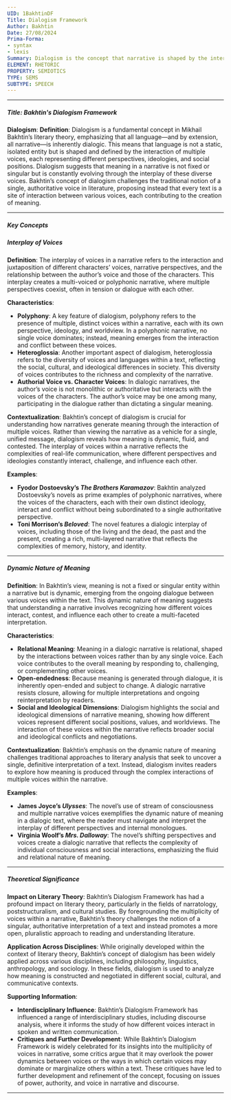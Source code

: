 ```yaml
---
UID: 1BakhtinDF
Title: Dialogism Framework
Author: Bakhtin
Date: 27/08/2024
Prima-Forma:
- syntax
- lexis
Summary: Dialogism is the concept that narrative is shaped by the interaction of multiple voices each representing different perspectives, ideologies, and social positions.
ELEMENT: RHETORIC
PROPERTY: SEMIOTICS
TYPE: SEMS
SUBTYPE: SPEECH
---
```

---

##### Title: **Bakhtin's Dialogism Framework**

**Dialogism**:
   **Definition**: Dialogism is a fundamental concept in Mikhail Bakhtin’s literary theory, emphasizing that all language—and by extension, all narrative—is inherently dialogic. This means that language is not a static, isolated entity but is shaped and defined by the interaction of multiple voices, each representing different perspectives, ideologies, and social positions. Dialogism suggests that meaning in a narrative is not fixed or singular but is constantly evolving through the interplay of these diverse voices. Bakhtin’s concept of dialogism challenges the traditional notion of a single, authoritative voice in literature, proposing instead that every text is a site of interaction between various voices, each contributing to the creation of meaning.

---

##### Key Concepts

##### Interplay of Voices

**Definition**:
   The interplay of voices in a narrative refers to the interaction and juxtaposition of different characters’ voices, narrative perspectives, and the relationship between the author’s voice and those of the characters. This interplay creates a multi-voiced or polyphonic narrative, where multiple perspectives coexist, often in tension or dialogue with each other.

**Characteristics**:
   - **Polyphony**: A key feature of dialogism, polyphony refers to the presence of multiple, distinct voices within a narrative, each with its own perspective, ideology, and worldview. In a polyphonic narrative, no single voice dominates; instead, meaning emerges from the interaction and conflict between these voices.
   - **Heteroglossia**: Another important aspect of dialogism, heteroglossia refers to the diversity of voices and languages within a text, reflecting the social, cultural, and ideological differences in society. This diversity of voices contributes to the richness and complexity of the narrative.
   - **Authorial Voice vs. Character Voices**: In dialogic narratives, the author’s voice is not monolithic or authoritative but interacts with the voices of the characters. The author’s voice may be one among many, participating in the dialogue rather than dictating a singular meaning.

**Contextualization**:
   Bakhtin’s concept of dialogism is crucial for understanding how narratives generate meaning through the interaction of multiple voices. Rather than viewing the narrative as a vehicle for a single, unified message, dialogism reveals how meaning is dynamic, fluid, and contested. The interplay of voices within a narrative reflects the complexities of real-life communication, where different perspectives and ideologies constantly interact, challenge, and influence each other.

**Examples**:
   - **Fyodor Dostoevsky’s *The Brothers Karamazov***: Bakhtin analyzed Dostoevsky’s novels as prime examples of polyphonic narratives, where the voices of the characters, each with their own distinct ideology, interact and conflict without being subordinated to a single authoritative perspective.
   - **Toni Morrison’s *Beloved***: The novel features a dialogic interplay of voices, including those of the living and the dead, the past and the present, creating a rich, multi-layered narrative that reflects the complexities of memory, history, and identity.

---

##### Dynamic Nature of Meaning

**Definition**:
   In Bakhtin’s view, meaning is not a fixed or singular entity within a narrative but is dynamic, emerging from the ongoing dialogue between various voices within the text. This dynamic nature of meaning suggests that understanding a narrative involves recognizing how different voices interact, contest, and influence each other to create a multi-faceted interpretation.

**Characteristics**:
   - **Relational Meaning**: Meaning in a dialogic narrative is relational, shaped by the interactions between voices rather than by any single voice. Each voice contributes to the overall meaning by responding to, challenging, or complementing other voices.
   - **Open-endedness**: Because meaning is generated through dialogue, it is inherently open-ended and subject to change. A dialogic narrative resists closure, allowing for multiple interpretations and ongoing reinterpretation by readers.
   - **Social and Ideological Dimensions**: Dialogism highlights the social and ideological dimensions of narrative meaning, showing how different voices represent different social positions, values, and worldviews. The interaction of these voices within the narrative reflects broader social and ideological conflicts and negotiations.

**Contextualization**:
   Bakhtin’s emphasis on the dynamic nature of meaning challenges traditional approaches to literary analysis that seek to uncover a single, definitive interpretation of a text. Instead, dialogism invites readers to explore how meaning is produced through the complex interactions of multiple voices within the narrative.

**Examples**:
   - **James Joyce’s *Ulysses***: The novel’s use of stream of consciousness and multiple narrative voices exemplifies the dynamic nature of meaning in a dialogic text, where the reader must navigate and interpret the interplay of different perspectives and internal monologues.
   - **Virginia Woolf’s *Mrs. Dalloway***: The novel’s shifting perspectives and voices create a dialogic narrative that reflects the complexity of individual consciousness and social interactions, emphasizing the fluid and relational nature of meaning.

---

##### Theoretical Significance

**Impact on Literary Theory**:
   Bakhtin’s Dialogism Framework has had a profound impact on literary theory, particularly in the fields of narratology, poststructuralism, and cultural studies. By foregrounding the multiplicity of voices within a narrative, Bakhtin’s theory challenges the notion of a singular, authoritative interpretation of a text and instead promotes a more open, pluralistic approach to reading and understanding literature.

**Application Across Disciplines**:
   While originally developed within the context of literary theory, Bakhtin’s concept of dialogism has been widely applied across various disciplines, including philosophy, linguistics, anthropology, and sociology. In these fields, dialogism is used to analyze how meaning is constructed and negotiated in different social, cultural, and communicative contexts.

**Supporting Information**:
   - **Interdisciplinary Influence**: Bakhtin’s Dialogism Framework has influenced a range of interdisciplinary studies, including discourse analysis, where it informs the study of how different voices interact in spoken and written communication. 
   - **Critiques and Further Development**: While Bakhtin’s Dialogism Framework is widely celebrated for its insights into the multiplicity of voices in narrative, some critics argue that it may overlook the power dynamics between voices or the ways in which certain voices may dominate or marginalize others within a text. These critiques have led to further development and refinement of the concept, focusing on issues of power, authority, and voice in narrative and discourse.

---
